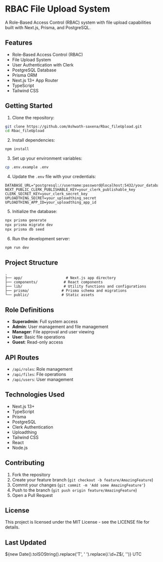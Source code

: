 # RBAC File Upload System

A Role-Based Access Control (RBAC) system with file upload capabilities built with Next.js, Prisma, and PostgreSQL.

## Features

- Role-Based Access Control (RBAC)
- File Upload System
- User Authentication with Clerk
- PostgreSQL Database
- Prisma ORM
- Next.js 13+ App Router
- TypeScript
- Tailwind CSS

## Getting Started

1. Clone the repository:
```bash
git clone https://github.com/Ashwath-saxena/Rbac_fileUpload.git
cd Rbac_fileUpload
```

2. Install dependencies:
```bash
npm install
```

3. Set up your environment variables:
```bash
cp .env.example .env
```

4. Update the `.env` file with your credentials:
```env
DATABASE_URL="postgresql://username:password@localhost:5432/your_database_name"
NEXT_PUBLIC_CLERK_PUBLISHABLE_KEY=your_clerk_publishable_key
CLERK_SECRET_KEY=your_clerk_secret_key
UPLOADTHING_SECRET=your_uploadthing_secret
UPLOADTHING_APP_ID=your_uploadthing_app_id
```

5. Initialize the database:
```bash
npx prisma generate
npx prisma migrate dev
npx prisma db seed
```

6. Run the development server:
```bash
npm run dev
```

## Project Structure

```
.
├── app/                    # Next.js app directory
├── components/            # React components
├── lib/                   # Utility functions and configurations
├── prisma/               # Prisma schema and migrations
└── public/               # Static assets
```

## Role Definitions

- **Superadmin**: Full system access
- **Admin**: User management and file management
- **Manager**: File approval and user viewing
- **User**: Basic file operations
- **Guest**: Read-only access

## API Routes

- `/api/roles`: Role management
- `/api/files`: File operations
- `/api/users`: User management

## Technologies Used

- Next.js 13+
- TypeScript
- Prisma
- PostgreSQL
- Clerk Authentication
- Uploadthing
- Tailwind CSS
- React
- Node.js

## Contributing

1. Fork the repository
2. Create your feature branch (`git checkout -b feature/AmazingFeature`)
3. Commit your changes (`git commit -m 'Add some AmazingFeature'`)
4. Push to the branch (`git push origin feature/AmazingFeature`)
5. Open a Pull Request

## License

This project is licensed under the MIT License - see the LICENSE file for details.

## Last Updated

${new Date().toISOString().replace('T', ' ').replace(/\.\d+Z$/, '')} UTC